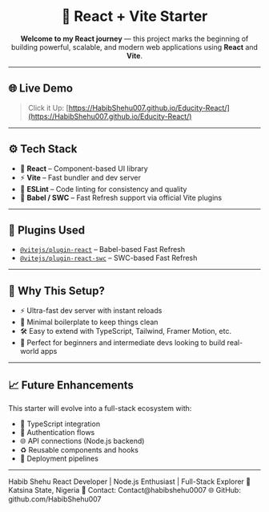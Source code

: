 <h1 align="center">🚀 React + Vite Starter</h1>

<p align="center">
  <strong>Welcome to my React journey</strong> — this project marks the beginning of building powerful, scalable, and modern web applications using <strong>React</strong> and <strong>Vite</strong>.
</p>

---

## 🌐 Live Demo

> Click it Up: [https://HabibShehu007.github.io/Educity-React/](https://HabibShehu007.github.io/Educity-React/)

---

## ⚙️ Tech Stack

- 🧩 <strong>React</strong> – Component-based UI library  
- ⚡ <strong>Vite</strong> – Fast bundler and dev server  
- 🧼 <strong>ESLint</strong> – Code linting for consistency and quality  
- 🔄 <strong>Babel / SWC</strong> – Fast Refresh support via official Vite plugins  

---

## 🔌 Plugins Used

- [`@vitejs/plugin-react`](https://github.com/vitejs/vite-plugin-react) – Babel-based Fast Refresh  
- [`@vitejs/plugin-react-swc`](https://github.com/vitejs/vite-plugin-react-swc) – SWC-based Fast Refresh  

---

## 🧠 Why This Setup?

- ⚡ Ultra-fast dev server with instant reloads  
- 🧼 Minimal boilerplate to keep things clean  
- 🛠️ Easy to extend with TypeScript, Tailwind, Framer Motion, etc.  
- 🚀 Perfect for beginners and intermediate devs looking to build real-world apps  

---

## 📈 Future Enhancements

This starter will evolve into a full-stack ecosystem with:

- 🔷 TypeScript integration  
- 🔐 Authentication flows  
- 🌐 API connections (Node.js backend)  
- ♻️ Reusable components and hooks  
- 🚀 Deployment pipelines  

---

Habib Shehu React Developer | Node.js Enthusiast | Full-Stack Explorer 📍 Katsina State, Nigeria 📧 Contact: Contact@habibshehu0007 🌐 GitHub: github.com/HabibShehu007


